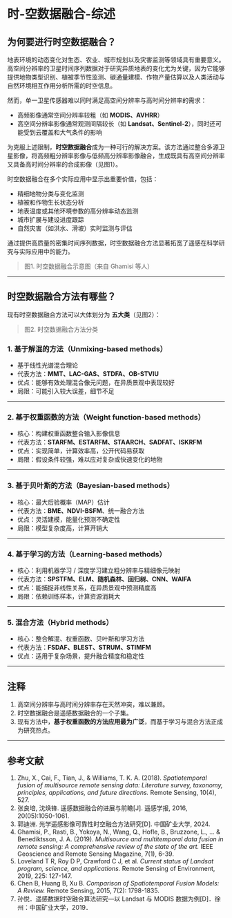 # 时-空数据融合-综述

## 为何要进行时空数据融合？

地表环境的动态变化对生态、农业、城市规划以及灾害监测等领域具有重要意义。  
高空间分辨率的卫星时间序列数据对于研究异质地表的变化尤为关键，因为它能够提供地物类型识别、植被季节性监测、碳通量建模、作物产量估算以及人类活动与自然环境相互作用分析所需的时空信息。  

然而，单一卫星传感器难以同时满足高空间分辨率与高时间分辨率的需求：  

- 高频影像通常空间分辨率较粗（如 **MODIS、AVHRR**）  
- 高空间分辨率影像通常观测间隔较长（如 **Landsat、Sentinel-2**），同时还可能受到云覆盖和大气条件的影响  

为克服上述限制，**时空数据融合**成为一种可行的解决方案。该方法通过整合多源卫星影像，将高频粗分辨率影像与低频高分辨率影像融合，生成既具有高空间分辨率又具备高时间分辨率的合成影像（见图1）。  

时空数据融合在多个实际应用中显示出重要价值，包括：  

- 精细地物分类与变化监测  
- 植被和作物生长状态分析  
- 地表温度或其他环境参数的高分辨率动态监测  
- 城市扩展与建设进度跟踪  
- 自然灾害（如洪水、滑坡）实时监测与评估  

通过提供高质量的密集时间序列数据，时空数据融合方法显著拓宽了遥感在科学研究与实际应用中的能力。  

> 图1. 时空数据融合示意图（来自 Ghamisi 等人）

---

## 时空数据融合方法有哪些？

现有时空数据融合方法可以大体划分为 **五大类**（见图2）：  

> 图2. 时空数据融合方法分类  

### 1. 基于解混的方法（Unmixing-based methods）
- 基于线性光谱混合理论  
- 代表方法：**MMT、LAC-GAS、STDFA、OB-STVIU**  
- 优点：能够有效处理混合像元问题，在异质景观中表现较好  
- 局限：可能引入较大误差，细节不足  

---

### 2. 基于权重函数的方法（Weight function-based methods）
- 核心：构建权重函数整合输入影像信息  
- 代表方法：**STARFM、ESTARFM、STAARCH、SADFAT、ISKRFM**  
- 优点：实现简单，计算效率高，公开代码易获取  
- 局限：假设条件较强，难以应对复杂或快速变化的地物  

---

### 3. 基于贝叶斯的方法（Bayesian-based methods）
- 核心：最大后验概率（MAP）估计  
- 代表方法：**BME、NDVI-BSFM**、统一融合方法  
- 优点：灵活建模，能量化预测不确定性  
- 局限：模型复杂度高，计算开销大  

---

### 4. 基于学习的方法（Learning-based methods）
- 核心：利用机器学习 / 深度学习建立粗分辨率与精细像元映射  
- 代表方法：**SPSTFM、ELM、随机森林、回归树、CNN、WAIFA**  
- 优点：能捕捉非线性关系，在异质景观中预测精度高  
- 局限：依赖训练样本，计算资源消耗大  

---

### 5. 混合方法（Hybrid methods）
- 核心：整合解混、权重函数、贝叶斯和学习方法  
- 代表方法：**FSDAF、BLEST、STRUM、STIMFM**  
- 优点：适用于复杂场景，提升融合精度和稳定性  

---

## 注释

1. 高空间分辨率与高时间分辨率存在天然冲突，难以兼顾。  
2. 时空数据融合是遥感数据融合的一个子集。  
3. 现有方法中，**基于权重函数的方法应用最为广泛**，而基于学习与混合方法正成为研究热点。  

---

## 参考文献

1. Zhu, X., Cai, F., Tian, J., & Williams, T. K. A. (2018). *Spatiotemporal fusion of multisource remote sensing data: Literature survey, taxonomy, principles, applications, and future directions.* Remote Sensing, 10(4), 527.  
2. 张良培, 沈焕锋. 遥感数据融合的进展与前瞻[J]. 遥感学报, 2016, 20(05):1050-1061.  
3. 郭迪洲. 光学遥感影像可靠性时空融合方法研究[D]. 中国矿业大学, 2024.  
4. Ghamisi, P., Rasti, B., Yokoya, N., Wang, Q., Hofle, B., Bruzzone, L., ... & Benediktsson, J. A. (2019). *Multisource and multitemporal data fusion in remote sensing: A comprehensive review of the state of the art.* IEEE Geoscience and Remote Sensing Magazine, 7(1), 6-39.  
5. Loveland T R, Roy D P, Crawford C J, et al. *Current status of Landsat program, science, and applications.* Remote Sensing of Environment, 2019, 225: 127-147.  
6. Chen B, Huang B, Xu B. *Comparison of Spatiotemporal Fusion Models: A Review.* Remote Sensing, 2015, 7(2): 1798-1835.  
7. 孙悦．遥感数据时空融合算法研究—以 Landsat 与 MODIS 数据为例[D]．徐州：中国矿业大学，2019．  

